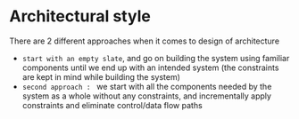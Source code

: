 # Architectural style
There are 2 different approaches when it comes to design of architecture
- `start with an empty slate`, and go on building the system using familiar components until we end up with an intended system (the constraints are kept in mind while building the system)
- `second approach : ` we start with all the components needed by the system as a whole without any constraints, and incrementally apply constraints and eliminate control/data flow paths

